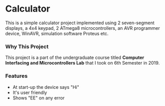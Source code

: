 # Calculator
This is a simple calculator project implemented using 2 seven-segment displays, a 4x4 keypad, 2 ATmega8 microcontrollers, an AVR programmer device, WinAVR, simulation software Proteus etc.

### Why This Project
This project is a part of the undergraduate course titled **Computer Interfacing and Microcontrollers Lab** that I took on 6th Semester in 2019.

### Features
- At start-up the device says "Hi"
- It's user friendly
- Shows "EE" on any error
